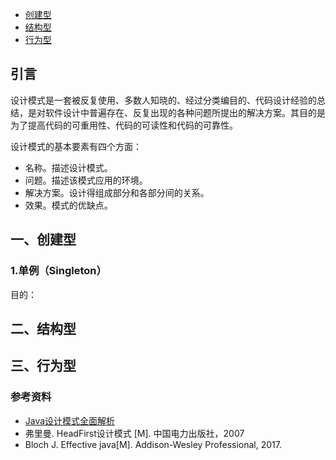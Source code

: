 <!-- GFM-TOC -->

- [创建型](#一创建型)
- [结构型](#二结构型)
- [行为型](#三行为型)

<!-- GFM-TOC -->

## 引言

设计模式是一套被反复使用、多数人知晓的、经过分类编目的、代码设计经验的总结，是对软件设计中普遍存在、反复出现的各种问题所提出的解决方案。其目的是为了提高代码的可重用性、代码的可读性和代码的可靠性。

设计模式的基本要素有四个方面：

- 名称。描述设计模式。
- 问题。描述该模式应用的环境。
- 解决方案。设计得组成部分和各部分间的关系。
- 效果。模式的优缺点。



## 一、创建型

### 1.单例（Singleton）

目的：







## 二、结构型





## 三、行为型





### 参考资料

- [Java设计模式全面解析](http://c.biancheng.net/design_pattern/ )
- 弗里曼. HeadFirst设计模式 [M]. 中国电力出版社，2007
-  Bloch J. Effective java[M]. Addison-Wesley Professional, 2017. 